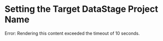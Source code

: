 # Setting the Target DataStage Project Name

Error: Rendering this content exceeded the timeout of 10 seconds.